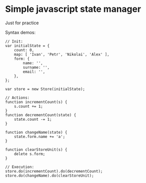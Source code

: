 # Simple javascript state manager

Just for practice

Syntax demos:

    // Init:
    var initialState = {
        count: 0,
        map: [ 'Ivan', 'Petr', 'Nikolai', 'Alex' ],
        form: {
            name: '',
            surname: '',
            email: '',
        },
    };
    
    var store = new Store(initialState);

    // Actions:
    function incrementCount(s) {
        s.count += 1;
    }
    function decrementCount(state) {
        state.count -= 1;
    }

    function changeName(state) {
        state.form.name += 'a';
    }

    function clearStoreUnit(s) {
        delete s.form;
    }
    
    // Execution:
    store.do(incrementCount).do(decrementCount);
    store.do(changeName).do(clearStoreUnit);


